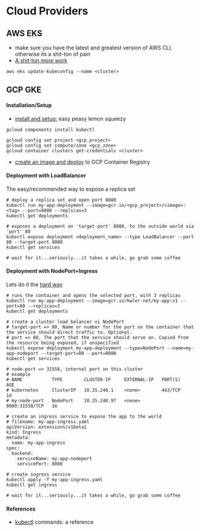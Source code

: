 # Cloud Providers

## AWS EKS
- make sure you have the latest and greatest version of AWS CLI, otherwise its a shit-ton of pain
- [A shit-ton more work](https://docs.aws.amazon.com/eks/latest/userguide/getting-started.html)
```
aws eks update-kubeconfig --name <cluster>
```

## GCP GKE

#### Installation/Setup
- [install and setup:](https://docs.aws.amazon.com/eks/latest/userguide/getting-started.html) easy peasy lemon squeezy
```
gcloud components install kubectl

gcloud config set project <gcp_project>
gcloud config set compute/zone <gcp_zone>
gcloud container clusters get-credentials <cluster>
```
- [create an image and deploy](/Docker/GoogleContainerRegistry.md) to GCP Container Registry

#### Deployment with LoadBalancer
The easy/recommended way to expose a replica set
```
# deploy a replica set and open port 8080
kubectl run my-app-deployment --image=gcr.io/<gcp_project>/<image>:<tag> --port=8080 --replicas=3
kubectl get deployments

# exposes a deployment on 'target-port' 8080, to the outside world via 'port' 80
kubectl expose deployment <deployment_name> --type LoadBalancer --port 80 --target-port 8080
kubectl get services

# wait for it...seriously...it takes a while, go grab some coffee
```

#### Deployment with NodePort+Ingress
Lets do it the [hard way](https://cloud.google.com/kubernetes-engine/docs/tutorials/http-balancer)
```
# runs the container and opens the selected port, with 3 replicas
kubectl run my-app-deployment --image=gcr.io/kwler-net/my-app:v1 --port=80 --replicas=3
kubectl get deployments

# create a cluster load balancer vi NodePort
# target-port => 80, Name or number for the port on the container that the service should direct traffic to. Optional.
# port => 80, The port that the service should serve on. Copied from the resource being exposed, if unspecified
kubectl expose deployment my-app-deployment --type=NodePort --name=my-app-nodeport --target-port=80 --port=8080
kubectl get services

# node-port => 31558, internal port on this cluster
# example
# NAME           TYPE        CLUSTER-IP     EXTERNAL-IP   PORT(S)        AGE
# kubernetes     ClusterIP   10.35.240.1    <none>        443/TCP        1d
# my-node-port   NodePort    10.35.240.97   <none>        8080:31558/TCP   1m

# create an ingress service to expose the app to the world
# filename: my-app-ingress.yaml
apiVersion: extensions/v1beta1
kind: Ingress
metadata:
  name: my-app-ingress
spec:
  backend:
    serviceName: my-app-nodeport
    servicePort: 8080
	
# create ingress service	
kubectl apply -f my-app-ingress.yaml
kubectl get ingress

# wait for it...seriously...it takes a while, go grab some coffee
```

#### References
- [kubectl](https://kubernetes.io/docs/reference/generated/kubectl/kubectl-commands) commands: a reference

